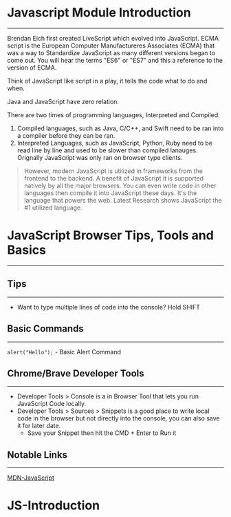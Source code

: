 # Javascript Module Introduction
---

Brendan Eich first created LiveScript which evolved into JavaScript. ECMA script is the European Computer Manufactureres Associates (ECMA) that was a way to Standardize JavaScript as many different versions began to come out. You will hear the terms "ES6" or "ES7" and this a reference to the version of ECMA.

Think of JavaScript like  script in a play, it tells the code what to do and when.

Java and JavaScript have zero relation.

There are two times of programming languages, Interpreted and Compiled.

1. Compiled languages, such as Java, C/C++, and Swift need to be ran into a compiler before they can be ran. 
2. Interpreted Languages, such as JavaScript, Python, Ruby need to be read line by line and used to be slower than compiled lanauges. Orignally JavaScript was only ran on browser type clients.

> However, modern JavaScript is utilized in frameworks from the frontend to the backend. A benefit of JavaScript it is supported natively by all the major browsers. You can even write code in other languages then compile it into JavaScript these days. It's the language that powers the web. Latest Research shows JavaScript the #1 utilized language.

# JavaScript Browser Tips, Tools and Basics
---

## Tips
---

* Want to type multiple lines of code into the console? Hold SHIFT

## Basic Commands
---

`alert("Hello");`  - Basic Alert Command 

## Chrome/Brave Developer Tools
---
* Developer Tools > Console is a in Browser Tool that lets you run JavaScript Code locally.
* Developer Tools > Sources > Snippets is a good place to write local code in the browser but not directly into the console, you can also save it for later date.
    - Save your Snippet then hit the CMD + Enter to Run it

## Notable Links
---

[MDN-JavaScript](https://developer.mozilla.org/en-US/docs/Web/javascript)

# JS-Introduction

